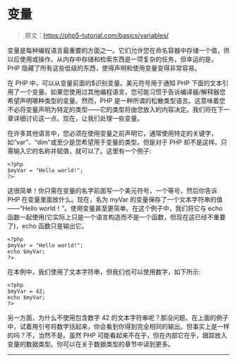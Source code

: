 # 变量

> 原文：<https://php5-tutorial.com/basics/variables/>

变量是每种编程语言最重要的方面之一。它们允许您在命名容器中存储一个值，供以后使用或操作。从内存中存储和检索东西是一项复杂的任务，但幸运的是，PHP 隐藏了所有这些低级的东西，使得声明和使用变量变得非常容易。

在 PHP 中，可以从变量前面的$识别变量。美元符号用于通知 PHP 下面的文本引用了一个变量。如果您使用过其他编程语言，您可能习惯于告诉编译器/解释器您希望声明哪种类型的变量。然而，PHP 是一种所谓的松散类型语言。这意味着您不必将变量声明为特定的类型——它的类型将由您放入的内容决定。我们将在下一章详细讨论这一点。现在，让我们处理一些变量。

在许多其他语言中，您必须在使用变量之前声明它，通常使用特定的关键字，如“var”、“dim”或至少是您希望用于变量的类型。但是对于 PHP 却不是这样。只需输入它的名称并赋值，就可以了。这里有一个例子:

```
<?php
$myVar = "Hello world!";
?>
```

这很简单！你只需在变量的名字前面写一个美元符号，一个等号，然后你告诉 PHP 在变量里面放什么。现在，名为 myVar 的变量保存了一个文本字符串的值——“Hello world！”。使用变量甚至更简单。在这个例子中，我们将它与 echo 函数一起使用(它实际上只是一个语言构造而不是一个函数，但现在这已经不重要了)，echo 函数只是输出它。

```
<?php
$myVar = "Hello world!";
echo $myVar;
?>
```

<input type="hidden" name="IL_IN_ARTICLE">

在本例中，我们使用了文本字符串，但我们也可以使用数字，如下所示:

```
<?php
$myVar = 42;
echo $myVar;
?>
```

另一方面，为什么不使用包含数字 42 的文本字符串呢？那没问题。在上面的例子中，试着用引号将数字括起来，你会看到你得到完全相同的输出。但事实上是一样的吗？不，当然不是。虽然 PHP 可能看起来不在乎，但在内部它在乎，跟踪放入变量的数据类型。你可以在关于数据类型的章节中读到更多。

* * *